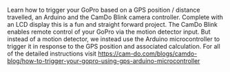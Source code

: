 Learn how to trigger your GoPro based on a GPS position / distance travelled, an Arduino and the CamDo Blink camera controller. Complete with an LCD display this is a fun and straight forward project.
The CamDo Blink enables remote control of your GoPro via the motion detector input. But instead of a motion detector, we instead use the Arduino microcontroller to trigger it in response to the GPS position and associated calculation.
For all of the detailed instructions visit https://cam-do.com/blogs/camdo-blog/how-to-trigger-your-gopro-using-gps-arduino-microcontroller
